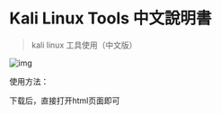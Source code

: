 # Kali Linux Tools 中文說明書
> kali linux 工具使用（中文版）

![img](https://github.com/louchaooo/kali-tools-zh/blob/master/kalitools/image/kali_page.png)

使用方法：

下载后，直接打开html页面即可
